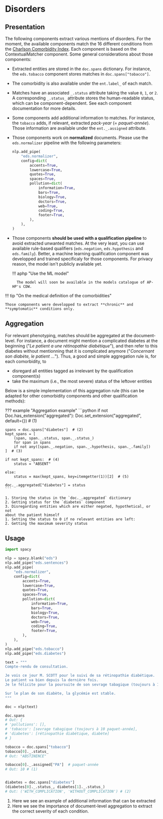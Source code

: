 # Disorders

## Presentation

The following components extract various mentions of disorders. For the moment, the available components match the 16 different conditions from the [Charlson Comorbidity Index](https://www.rdplf.org/calculateurs/pages/charlson/charlson.html). Each component is based on the ContextualMatcher component.
Some general considerations about those components:

- Extracted entities are stored in the `doc.spans` dictionary. For instance, the `eds.tobacco` component stores matches in `doc.spans["tobacco"]`.
- The comorbidity is also available under the `ent.label_` of each match.
- Matches have an associated `_.status` attribute taking the value `0`, `1`, or `2`. A corresponding `_.status_` attribute stores the human-readable status, which can be component-dependent. See each component documentation for more details.
- Some components add additional information to matches. For instance, the `tobacco` adds, if relevant, extracted *pack-year* (= *paquet-année*). Those information are available under the `ent._.assigned` attribute.
- Those components work on **normalized** documents. Please use the `eds.normalizer` pipeline with the following parameters:
  <!-- no-check -->
  ```python
  nlp.add_pipe(
      "eds.normalizer",
      config=dict(
          accents=True,
          lowercase=True,
          quotes=True,
          spaces=True,
          pollution=dict(
              information=True,
              bars=True,
              biology=True,
              doctors=True,
              web=True,
              coding=True,
              footer=True,
          ),
      ),
  )
  ```
- Those components **should be used with a qualification pipeline** to avoid extracted unwanted matches. At the very least, you can use available rule-based qualifiers (`eds.negation`, `eds.hypothesis` and `eds.family`). Better, a machine learning qualification component was developped and trained specificaly for those components. For privacy reason, the model isn't publicly available yet.

    !!! aphp "Use the ML model"

        The model will soon be available in the models catalogue of AP-HP's CDW.

!!! tip "On the medical definition of the comorbidities"

    Those components were developped to extract **chronic** and **symptomatic** conditions only.

## Aggregation

For relevant phenotyping, matches should be aggregated at the document-level. For instance, a document might mention a complicated diabetes at the beginning ("*Le patient a une rétinopathie diabétique*"), and then refer to this diabetes without mentionning that it is complicated anymore ("*Concernant son diabète, le patient ...*").
Thus, a good and simple aggregation rule is, for each comorbidity, to

- disregard all entities tagged as irrelevant by the qualification component(s)
- take the maximum (i.e., the most severe) status of the leftover entities

Below is a simple implementation of this aggregation rule (this can be adapted for other comorbidity components and other qualification methods):

??? example "Aggregation example"
    <!-- no-check -->
    ```python
    if not Doc.has_extension("aggregated"):
        Doc.set_extension("aggregated", default={})  # (1)

    spans = doc.spans["diabetes"]  # (2)
    kept_spans = [
        (span, span._.status, span._.status_)
        for span in spans
        if not any([span._.negation, span._.hypothesis, span._.family])
    ]  # (3)

    if not kept_spans:  # (4)
        status = "ABSENT"

    else:
        status = max(kept_spans, key=itemgetter(1))[2]  # (5)

    doc._.aggregated["diabetes"] = status
    ```

    1. Storing the status in the `doc._.aggregated` dictionary
    2. Getting status for the `diabetes` component
    3. Disregarding entities which are either negated, hypothetical, or not
    about the patient himself
    1. Setting the status to 0 if no relevant entities are left:
    2. Getting the maximum severity status

## Usage

<!-- no-check -->

```python
import spacy

nlp = spacy.blank("eds")
nlp.add_pipe("eds.sentences")
nlp.add_pipe(
    "eds.normalizer",
    config=dict(
        accents=True,
        lowercase=True,
        quotes=True,
        spaces=True,
        pollution=dict(
            information=True,
            bars=True,
            biology=True,
            doctors=True,
            web=True,
            coding=True,
            footer=True,
        ),
    ),
)
nlp.add_pipe("eds.tobacco")
nlp.add_pipe("eds.diabetes")

text = """
Compte-rendu de consultation.

Je vois ce jour M. SCOTT pour le suivi de sa rétinopathie diabétique.
Le patient va bien depuis la dernière fois.
Je le félicite pour la poursuite de son sevrage tabagique (toujours à 10 paquet-année).

Sur le plan de son diabète, la glycémie est stable.
"""

doc = nlp(text)

doc.spans
# Out: {
# 'pollutions': [],
# 'tobacco': [sevrage tabagique (toujours à 10 paquet-année],
# 'diabetes': [rétinopathie diabétique, diabète]
# }

tobacco = doc.spans["tobacco"]
tobacco[0]._.status_
# Out: "ABSTINENCE"

tobacco[0]._.assigned["PA"]  # paquet-année
# Out: 10 # (1)


diabetes = doc.spans["diabetes"]
(diabetes[0]._.status_, diabetes[1]._.status_)
# Out: ('WITH_COMPLICATION', 'WITHOUT_COMPLICATION') # (2)
```

1. Here we see an example of additional information that can be extracted
2. Here we see the importance of document-level aggregation to extract the correct severity of each condition.
